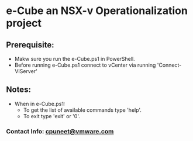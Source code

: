 # e-Cube an NSX-v Operationalization project

## Prerequisite:
* Makw sure you run the e-Cube.ps1 in PowerShell.
* Before running e-Cube.ps1 connect to vCenter via running 'Connect-VIServer'

## Notes:
* When in e-Cube.ps1:
    * To get the list of available commands type 'help'.
    * To exit type 'exit' or '0'.
 

### Contact Info: cpuneet@vmware.com